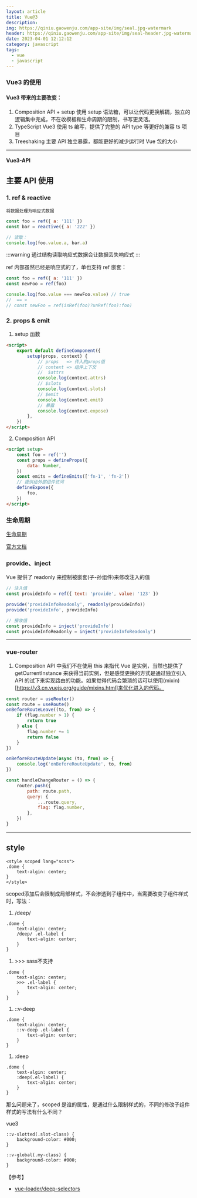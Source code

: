 ```yaml
---
layout: article
title: Vue@3
description: 
img: https://qiniu.gaowenju.com/app-site/img/seal.jpg-watermark
header: https://qiniu.gaowenju.com/app-site/img/seal-header.jpg-watermark
date: 2023-04-01 12:12:12
category: javascript
tags:
  - vue
  - javascript
---
```



### Vue3 的使用

#### Vue3 带来的主要改变：

1. Composition API + setup
   使用 setup 语法糖，可以让代码更换解耦，独立的逻辑集中完成，不在收模板和生命周期的限制，书写更灵活。
2. TypeScript
   Vue3 使用 ts 编写，提供了完整的 API type 等更好的兼容 ts 项目
3. Treeshaking
   主要 API 独立暴露，都能更好的减少运行时 Vue 包的大小

---

#### Vue3-API


## 主要 API 使用

### 1. ref & reactive

    将数据处理为响应式数据

```javascript
const foo = ref({ a: '111' })
const bar = reactive({ a: '222' })

// 读取：
console.log(foo.value.a, bar.a)
```

:::warning
通过结构读取响应式数据会让数据丢失响应式
:::

ref 内部虽然已经是响应式的了，单也支持 ref 嵌套：

```javascript
const foo = ref({ a: '111' })
const newFoo = ref(foo)

console.log(foo.value === newFoo.value) // true
//  == >
// const newFoo = ref(isRef(foo)?unRef(foo):foo)
```

### 2. props & emit

1. setup 函数

```html
<script>
    export default defineComponent({
        setup(props, context) {
            // props   => 传入的props值
            // context => 组件上下文
            //  $attrs
            console.log(context.attrs)
            // $slots
            console.log(context.slots)
            // $emit
            console.log(context.emit)
            // 暴露
            console.log(context.expose)
        },
    })
</script>
```

2. Composition API

```html
<script setup>
    const foo = ref('')
    const props = defineProps({
        data: Number,
    })
    const emits = defineEmits(['fn-1', 'fn-2'])
    // 提供给外部组件访问
    defineExpose({
        foo,
    })
</script>
```

### 生命周期

[生命周期](../assets/images/img/vue-1.png)

[官方文档](https://v3.cn.vuejs.org/guide/composition-api-lifecycle-hooks.html)

### provide、inject

Vue 提供了 readonly 来控制被嵌套(子-孙组件)来修改注入的值

```javascript
// 注入值
const provideInfo = ref({ text: 'provide', value: '123' })

provide('provideInfoReadonly', readonly(provideInfo))
provide('provideInfo', provideInfo)

// 接收值
const provideInfo = inject('provideInfo')
const provideInfoReadonly = inject('provideInfoReadonly')
```

---

### vue-router

1. Composition API 中我们不在使用 this 来指代 Vue 是实例，当然也提供了 getCurrentInstance 来获得当前实例，但是感觉更换的方式是通过独立引入 API 的试下来实现路由的功能。如果觉得代码会繁琐的话可以使用(mixin)[https://v3.cn.vuejs.org/guide/mixins.html]来优化进入的代码。

```javascript
const router = useRouter()
const route = useRoute()
onBeforeRouteLeave((to, from) => {
    if (flag.number > 1) {
        return true
    } else {
        flag.number += 1
        return false
    }
})

onBeforeRouteUpdate(async (to, from) => {
    console.log('onBeforeRouteUpdate', to, from)
})

const handleChangeRouter = () => {
    router.push({
        path: route.path,
        query: {
            ...route.query,
            flag: flag.number,
        },
    })
}
```

---

## style

```
<style scoped lang="scss">
.dome {
	text-algin: center;
}
</style>
```

scoped添加后会限制成局部样式，不会渗透到子组件中，当需要改变子组件样式时，写法：

1. /deep/
```
.dome {
	text-algin: center;
	/deep/ .el-label {
		text-algin: center;
	}
}
```

1. \>\>\>
sass不支持
```
.dome {
	text-algin: center;
	>>> .el-label {
		text-algin: center;
	}
}
```

1. ::v-deep
```
.dome {
	text-algin: center;
	::v-deep .el-label {
		text-algin: center;
	}
}
```

1. :deep
```
.dome {
	text-algin: center;
	:deep(.el-label) {
		text-algin: center;
	}
}
```

那么问题来了，scoped 是谁的属性，是通过什么限制样式的，不同的修改子组件样式的写法有什么不同？

vue3

```
::v-slotted(.slot-class) {
    background-color: #000;
}
```

```
::v-global(.my-class) {
    background-color: #000;
}
```


【参考】
- [vue-loader/deep-selectors](https://vue-loader.vuejs.org/guide/scoped-css.html#deep-selectors)
